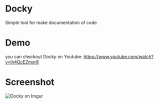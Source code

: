# Docky
Simple tool for make documentation of code

# Demo
you can checkout Docky on Youtube: https://www.youtube.com/watch?v=jh4QcEZmxr8

# Screenshot
![Docky on Imgur](http://i.imgur.com/gmfuL4b.png)
